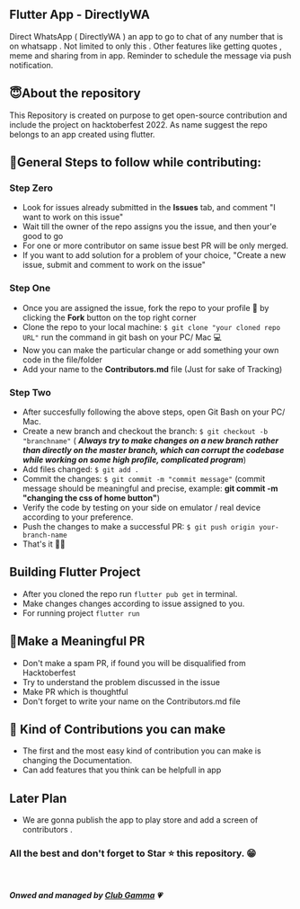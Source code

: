 ## Flutter App - DirectlyWA
Direct WhatsApp ( DirectlyWA ) an app to go to chat of any number that is on whatsapp . Not limited to only this . Other features like getting quotes , meme and sharing from in app. Reminder to schedule the message via push notification.


## 😇About the repository
This Repository is created on purpose to get open-source contribution and include the project on hacktoberfest 2022. As name suggest the repo belongs to an app created using flutter.

## 📢General Steps to follow while contributing:

### Step Zero
- Look for issues already submitted in the __Issues__ tab, and comment "I want to work on this issue"
- Wait till the owner of the repo assigns you the issue, and then your'e good to go
- For one or more contributor on same issue best PR will be only merged.
- If you want to add solution for a problem of your choice, "Create a new issue, submit and comment to work on the issue"

### Step One
- Once you are assigned the issue, fork the repo to your profile 🍴 by clicking the __Fork__ button on the top right corner 
- Clone the repo to your local machine: ```$ git clone "your cloned repo URL"``` run the command in git bash on your PC/ Mac 💻
- Now you can make the particular change or add something your own code in the file/folder
- Add your name to the __Contributors.md__ file (Just for sake of Tracking)

### Step Two
- After succesfully following the above steps, open Git Bash on your PC/ Mac.
- Create a new branch and checkout the branch: ```$ git checkout -b "branchname"``` ( ___Always try to make changes on a new branch rather than directly on the master branch, which can corrupt the codebase while working on some high profile, complicated program___) 
- Add files changed: ```$ git add .```
- Commit the changes: ```$ git commit -m "commit message"``` (commit message should be meaningful and precise, example: __git commit -m "changing the css of home button"__)
- Verify the code by testing on your side on emulator / real device according to your preference. 
- Push the changes to make a successful PR: ```$ git push origin your-branch-name```
- That's it 🎉💥

## Building Flutter Project
- After you cloned the repo run ```flutter pub get``` in terminal.
- Make changes changes according to issue assigned to you. 
- For running project ```flutter run```

## 👀Make a Meaningful PR
- Don't make a spam PR, if found you will be disqualified from Hacktoberfest
- Try to understand the problem discussed in the issue
- Make PR which is thoughtful
- Don't forget to write your name on the Contributors.md file

## 🌸 Kind of Contributions you can make
- The first and the most easy kind of contribution you can make is changing the Documentation. 
- Can add features that you think can be helpfull in app 


## Later Plan
- We are gonna publish the app to play store and add a screen of contributors . 


### All the best and don't forget to Star ⭐ this repository. 😁

<br><br>
___Onwed and managed by [Club Gamma](https://github.com/clubgamma) 💗___
